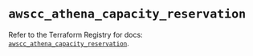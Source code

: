 # `awscc_athena_capacity_reservation`

Refer to the Terraform Registry for docs: [`awscc_athena_capacity_reservation`](https://registry.terraform.io/providers/hashicorp/awscc/0.70.0/docs/resources/athena_capacity_reservation).
